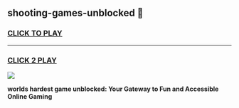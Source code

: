 
## shooting-games-unblocked 👋
<h3>
<a href="https://premium.freeplayer.one?title=shooting-games-unblocked&ref=14F">CLICK TO PLAY</a></h3>
<hr>

<h3>
<a href="https://premium.freeplayer.one?title=shooting-games-unblocked&ref=14F">CLICK 2 PLAY</a>
  
</h3>

<a href="https://premium.freeplayer.one?title=shooting-games-unblocked&ref=12F/"><img src="https://clearcache.store/games.png"></a>


**worlds hardest game unblocked: Your Gateway to Fun and Accessible Online Gaming**

